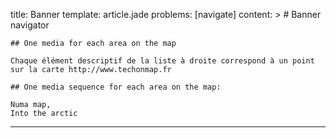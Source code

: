 title: Banner
template: article.jade
problems: [navigate]
content: >
    # Banner navigator
    
    
    ## One media for each area on the map
    
    Chaque élément descriptif de la liste à droite correspond à un point sur la carte http://www.techonmap.fr
    
    ## One media sequence for each area on the map:
    
    Numa map,
    Into the arctic
---



